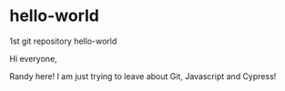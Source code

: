 # hello-world
1st git repository hello-world

Hi everyone,

Randy here! I am just trying to leave about Git, Javascript and Cypress!

